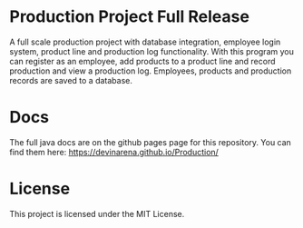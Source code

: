 # Production Project Full Release

A full scale production project with database integration, employee login system, product line and production log functionality. With this program you can register as an employee, add products to a product line and record production and view a production log. Employees, products and production records are saved to a database.

# Docs

The full java docs are on the github pages page for this repository. You can find them here: https://devinarena.github.io/Production/

# License

This project is licensed under the MIT License.
